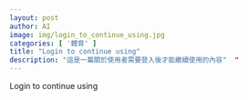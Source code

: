 ```yaml
---
layout: post
author: AI
image: img/login_to_continue_using.jpg
categories: [ '體育' ]
title: "Login to continue using"  
description: "這是一篇關於使用者需要登入後才能繼續使用的內容"  "
---
```

Login to continue using